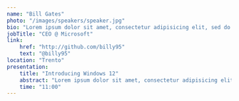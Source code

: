 ```yaml
---
name: "Bill Gates"
photo: "/images/speakers/speaker.jpg"
bio: "Lorem ipsum dolor sit amet, consectetur adipisicing elit, sed do eiusmod tempor incididunt ut labore et dolore magna aliqua. Ut enim ad minim veniam, quis nostrud exercitation ullamco laboris nisi ut aliquip ex ea commodo"
jobTitle: "CEO @ Microsoft"
link:
    href: "http://github.com/billy95"
    text: "@billy95"
location: "Trento"
presentation:
    title: "Introducing Windows 12"
    abstract: "Lorem ipsum dolor sit amet, consectetur adipisicing elit, sed do eiusmod tempor incididunt ut labore et dolore magna aliqua. Ut enim ad minim veniam, quis nostrud exercitation ullamco laboris nisi ut aliquip ex ea commodo"
    time: "11:00"
---
```

